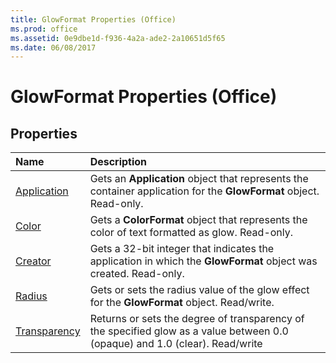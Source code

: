 ```yaml
---
title: GlowFormat Properties (Office)
ms.prod: office
ms.assetid: 0e9dbe1d-f936-4a2a-ade2-2a10651d5f65
ms.date: 06/08/2017
---
```



# GlowFormat Properties (Office)

## Properties



|**Name**|**Description**|
|:-----|:-----|
|[Application](glowformat-application-property-office.md)|Gets an  **Application** object that represents the container application for the **GlowFormat** object. Read-only.|
|[Color](glowformat-color-property-office.md)|Gets a  **ColorFormat** object that represents the color of text formatted as glow. Read-only.|
|[Creator](glowformat-creator-property-office.md)|Gets a 32-bit integer that indicates the application in which the  **GlowFormat** object was created. Read-only.|
|[Radius](glowformat-radius-property-office.md)|Gets or sets the radius value of the glow effect for the  **GlowFormat** object. Read/write.|
|[Transparency](glowformat-transparency-property-office.md)|Returns or sets the degree of transparency of the specified glow as a value between 0.0 (opaque) and 1.0 (clear). Read/write|

